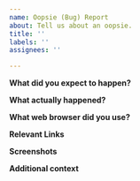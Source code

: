 ```yaml
---
name: Oopsie (Bug) Report
about: Tell us about an oopsie.
title: ''
labels: ''
assignees: ''

---
```


**What did you expect to happen?**

**What actually happened?**

**What web browser did you use?**

**Relevant Links**

**Screenshots**

**Additional context**
